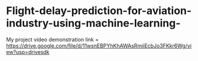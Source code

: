 # Flight-delay-prediction-for-aviation-industry-using-machine-learning-


My project video demonstration link = https://drive.google.com/file/d/11wsnEBPYhKhAWAsRmiiEcbJo3FKkr6Wg/view?usp=drivesdk

